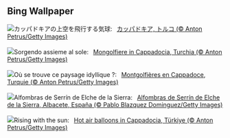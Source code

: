 ## Bing Wallpaper
![](https://www.bing.com/th?id=OHR.BalloonsTurkey_JA-JP9770662368_UHD.jpg&w=1000)カッパドキアの上空を飛行する気球:&nbsp;&ensp;[カッパドキア, トルコ (© Anton Petrus/Getty Images)](https://www.bing.com/th?id=OHR.BalloonsTurkey_JA-JP9770662368_UHD.jpg)
<br><br/>
![](https://www.bing.com/th?id=OHR.BalloonsTurkey_IT-IT6131651809_UHD.jpg&w=1000)Sorgendo assieme al sole:&nbsp;&ensp;[Mongolfiere in Cappadocia, Turchia  (© Anton Petrus/Getty Images)](https://www.bing.com/th?id=OHR.BalloonsTurkey_IT-IT6131651809_UHD.jpg)
<br><br/>
![](https://www.bing.com/th?id=OHR.BalloonsTurkey_FR-FR3103288889_UHD.jpg&w=1000)Où se trouve ce paysage idyllique ?:&nbsp;&ensp;[Montgolfières en Cappadoce, Turquie (© Anton Petrus/Getty Images)](https://www.bing.com/th?id=OHR.BalloonsTurkey_FR-FR3103288889_UHD.jpg)
<br><br/>
![](https://www.bing.com/th?id=OHR.AlfombrasElche_ES-ES1920873570_UHD.jpg&w=1000)Alfombras de Serrín de Elche de la Sierra:&nbsp;&ensp;[Alfombras de Serrín de Elche de la Sierra, Albacete, España (© Pablo Blazquez Dominguez/Getty Images)](https://www.bing.com/th?id=OHR.AlfombrasElche_ES-ES1920873570_UHD.jpg)
<br><br/>
![](https://www.bing.com/th?id=OHR.BalloonsTurkey_EN-GB0119846047_UHD.jpg&w=1000)Rising with the sun:&nbsp;&ensp;[Hot air balloons in Cappadocia, Türkiye (© Anton Petrus/Getty Images)](https://www.bing.com/th?id=OHR.BalloonsTurkey_EN-GB0119846047_UHD.jpg)
<br><br/>
